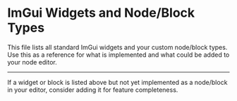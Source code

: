 # ImGui Widgets and Node/Block Types

This file lists all standard ImGui widgets and your custom node/block types. Use this as a reference for what is implemented and what could be added to your node editor.


---

If a widget or block is listed above but not yet implemented as a node/block in your editor, consider adding it for feature completeness.
